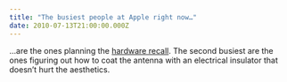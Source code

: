 ```yaml
---
title: "The busiest people at Apple right now…"
date: 2010-07-13T21:00:00.000Z
---
```


…are the ones planning the [hardware recall](http://blogs.consumerreports.org/electronics/2010/07/apple-iphone4-iphone-4-antenna-design-flaw-update-fix-responsibility-consumers-fault-error-blame-consumer-reports-responds.html). The second busiest are the ones figuring out how to coat the antenna with an electrical insulator that doesn’t hurt the aesthetics.
